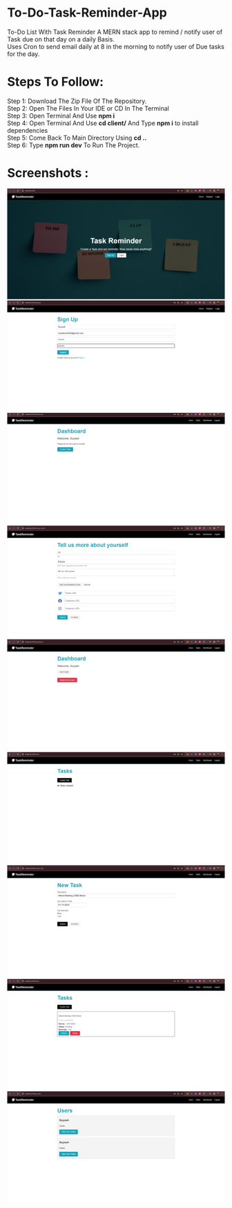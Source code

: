 # To-Do-Task-Reminder-App

To-Do List With Task Reminder A MERN stack app to remind / notify user of Task due on that day on a daily Basis.</br>
Uses Cron to send email daily at 8 in the morning to notify user of Due tasks for the day.

# Steps To Follow:

Step 1: Download The Zip File Of The Repository.</br>
Step 2: Open The Files In Your IDE or CD In The Terminal</br>
Step 3: Open Terminal And Use **npm i**</br>
Step 4: Open Terminal And Use **cd client/** And Type **npm i** to install dependencies</br>
Step 5: Come Back To Main Directory Using **cd ..**</br>
Step 6: Type **npm run dev** To Run The Project.</br>

# Screenshots :

![image](./client/src/img/Screen_1.png)
![image](./client/src/img/Screen_2.png)
![image](./client/src/img/Screen_3.png)
![image](./client/src/img/Screen_4.png)
![image](./client/src/img/Screen_5.png)
![image](./client/src/img/Screen_6.png)
![image](./client/src/img/Screen_7.png)
![image](./client/src/img/Screen_8.png)
![image](./client/src/img/Screen_9.png)
